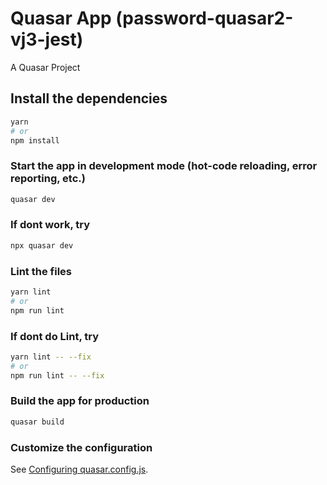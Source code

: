 # Quasar App (password-quasar2-vj3-jest)

A Quasar Project

## Install the dependencies
```bash
yarn
# or
npm install
```

### Start the app in development mode (hot-code reloading, error reporting, etc.)
```bash
quasar dev
```
### If dont work, try
```bash
npx quasar dev
```


### Lint the files
```bash
yarn lint
# or
npm run lint
```

### If dont do Lint, try
```bash
yarn lint -- --fix
# or
npm run lint -- --fix
```


### Build the app for production
```bash
quasar build
```

### Customize the configuration
See [Configuring quasar.config.js](https://v2.quasar.dev/quasar-cli-webpack/quasar-config-js).
